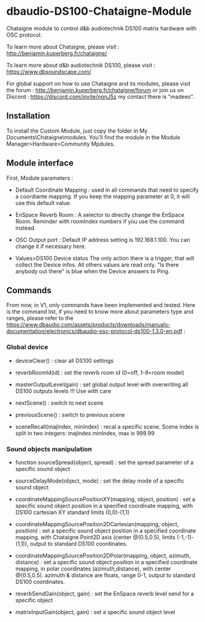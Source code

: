 # dbaudio-DS100-Chataigne-Module
Chataigne module to control d&amp;b audiotechnik DS100 matrix hardware with OSC protocol.  

To learn more about Chataigne, please visit : http://benjamin.kuperberg.fr/chataigne/  

To learn more about d&amp;b audiotechnik DS100, please visit : https://www.dbsoundscape.com/  

For global support on how to use Chataigne and its modules, please visit the forum : 
http://benjamin.kuperberg.fr/chataigne/forum 
or join us on Discord : 
https://discord.com/invite/ngnJ5z my contact there is "madees".

## Installation
To install the Custom Module, just copy the folder in My Documents\Chataigne\modules.
You'll find the module in the Module Manager>Hardware>Community Mpdules.

## Module interface
First, Module parameters :
- Default Coordinate Mapping : used in all commands that need to specify a coordiante mapping.
If you keep the mapping parameter at 0, it will use this default value.

- EnSpace Reverb Room :
A selector to directly change the EnSpace Room.
Reminder with roomIndex numbers if you use the command instead.

- OSC Output port :
Default IP address setting is 192.168.1.100. You can change it if necessary here.

- Values>DS100 Device status
The only action there is a trigger, that will collect the Device infos.
All others values are read only.
"Is there anybody out there" is blue when the Device answers to Ping.

## Commands
From now, in V1, only commands have been implemented and tested.
Here is the command list, if you need to know more about parameters type and ranges, please refer to the https://www.dbaudio.com/assets/products/downloads/manuals-documentation/electronics/dbaudio-osc-protocol-ds100-1.3.0-en.pdf :

### Global device
- deviceClear() : clear all DS100 settings

- reverbRoomId(id) : set the reverb room id (0=off, 1-9=room model)

- masterOutputLevel(gain) : set global output level with overwriting all DS100 outputs levels !!! Use with care

- nextScene() : switch to next scene

- previousScene() : switch to previous scene

- sceneRecall(majIndex, minIndex) : recal a specific scene. Scene index is split in two integers: majIndex.minIndex, max is 999.99

### Sound objects manipulation
- function sourceSpread(object, spread) : set the spread parameter of a specific sound object

- sourceDelayMode(object, mode) : set the delay mode of a specific sound object

- coordinateMappingSourcePositionXY(mapping, object, position) : set a specific sound object position in a specified coordinate mapping, with DS100 cartesian XY standard limits (0,0)-(1,1)

- coordinateMappingSourcePosition2DCartesian(mapping, object, position) : set a specific sound object position in a specified coordinate mapping, with Chataigne Point2D axis (center @(0.5,0.5), limits (-1,-1)-(1,1)), output to standard DS100 coordinates.

- coordinateMappingSourcePosition2DPolar(mapping, object, azimuth, distance) : set a specific sound object position in a specified coordinate mapping, in polar coordinates (azimuth,distance), with center @(0.5,0.5). azimuth & distance are floats, range 0-1, output to standard DS100 coordinates.

- reverbSendGain(object, gain) : set the EnSpace reverb level send for a specific object

- matrixInputGain(object, gain) : set a specific sound object level
